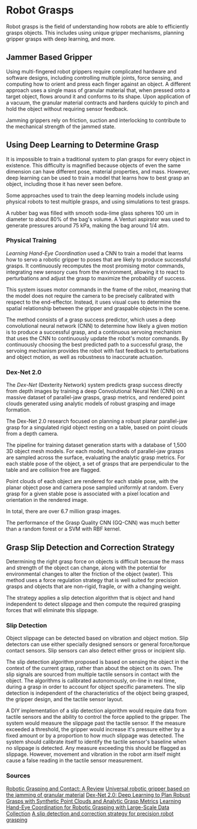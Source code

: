 # Robot Grasps

Robot grasps is the field of understanding how robots are able to efficiently grasps objects. This includes using unique gripper mechanisms, planning gripper grasps with deep learning, and more.

## Jammer Based Gripper

Using multi-fingered robot grippers require complicated hardware and software designs, including controlling multiple joints, force sensing, and computing how to orient and press each finger against an object. A different approach uses a single mass of granular material that, when pressed onto a target object, flows around it and conforms to its shape. Upon application of a vacuum, the granular material contracts and hardens quickly to pinch and hold the object without requiring sensor feedback.

Jamming grippers rely on friction, suction and interlocking to contribute to the mechanical strength of the jammed state.

## Using Deep Learning to Determine Grasp

It is impossible to train a traditional system to plan grasps for every object in existence. This difficulty is magnified because objects of even the same dimension can have different pose, material properties, and mass. However, deep learning can be used to train a model that learns how to best grasp an object, including those it has never seen before.

Some approaches used to train the deep learning models include using physical robots to test multiple grasps, and using simulations to test grasps.

A rubber bag was filled with smooth soda-lime glass spheres 100 um in diameter to about 80% of the bag's volume. A Venturi aspirator was used to generate pressures around 75 kPa, making the bag around 1/4 atm.

### Physical Training

*Learning Hand-Eye Coordination* used a CNN to train a model that learns how to servo a robotic gripper to poses that are likely to produce successful grasps. It continuously recomputes the most promising motor commands, integrating new sensory cues from the environment, allowing it to react to perturbations and adjust the grasp to maximize the probability of success.

This system issues motor commands in the frame of the robot, meaning that the model does not require the camera to be precisely calibrated with respect to the end-effector. Instead, it uses visual cues to determine the spatial relationship between the gripper and graspable objects in the scene.

The method consists of a grasp success predictor, which uses a deep convolutional neural network (CNN) to determine how likely a given motion is to produce a successful grasp, and a continuous servoing mechanism that uses the CNN to continuously update the robot's motor commands. By continuously choosing the best predicted path to a successful grasp, the servoing mechanism provides the robot with fast feedback to perturbations and object motion, as well as robustness to inaccurate actuation.

### Dex-Net 2.0

The *Dex-Net* (Dexterity Network) system predicts grasp success directly from depth images by training a deep Convolutional Neural Net (CNN) on a massive dataset of parallel-jaw grasps, grasp metrics, and rendered point clouds generated using analytic models of robust grasping and image formation.

The Dex-Net 2.0 research focused on planning a robust planar parallel-jaw grasp for a singulated rigid object resting on a table, based on point clouds from a depth camera.

The pipeline for training dataset generation starts with a database of 1,500 3D object mesh models. For each model, hundreds of parallel-jaw grasps are sampled across the surface, evaluating the analytic grasp metrics. For each stable pose of the object, a set of grasps that are perpendicular to the table and are collision free are flagged.

Point clouds of each object are rendered for each stable pose, with the planar object pose and camera pose sampled uniformly at random. Every grasp for a given stable pose is associated with a pixel location and orientation in the rendered image.

In total, there are over 6.7 million grasp images.

The performance of the Grasp Quality CNN (GQ-CNN) was much better than a random forest or a SVM with RBF kernel.

## Grasp Slip Detection and Correction Strategy

Determining the right grasp force on objects is difficult because the mass and strength of the object can change, along with the potential for environmental changes to alter the friction of the object (water). This method uses a force regulation strategy that is well suited for precision grasps and objects that are non-rigid, fragile, or with a changing weight.

The strategy applies a slip detection algorithm that is object and hand independent to detect slippage and then compute the required grasping forces that will eliminate this slippage.

### Slip Detection

Object slippage can be detected based on vibration and object motion. Slip detectors can use either specially designed sensors or general force/torque contact sensors. Slip sensors can also detect either gross or incipient slip.

The slip detection algorithm proposed is based on sensing the object in the context of the current grasp, rather than about the object on its own. The slip signals are sourced from multiple tactile sensors in contact with the object. The algorithms is calibrated autonomously, on-line in real time, during a grasp in order to account for object specific parameters. The slip detection is independent of the characteristics of the object being grasped, the gripper design, and the tactile sensor layout.

A DIY implementation of a slip detection algorithm would require data from tactile sensors and the ability to control the force applied to the gripper. The system would measure the slippage past the tactile sensor. If the measure exceeded a threshold, the gripper would increase it's pressure either by a fixed amount or by a proportion to how much slippage was detected. The system should calibrate itself to identify the tactile sensor's baseline when no slippage is detected. Any measure exceeding this should be flagged as slippage. However, movement and vibration in the robot arm itself might cause a false reading in the tactile sensor measurement.

### Sources

[Robotic Grasping and Contact: A Review](./papers/Robotic_Grasping_and_Contact.pdf)
[Universal robotic gripper based on the jamming of granular material](./papers/Universal_robotic_gripper_based_on_the_jamming_of_granular_material.pdf)
[Dex-Net 2.0: Deep Learning to Plan Robust Grasps with Synthetic Point Clouds and Analytic Grasp Metrics](./papers/Dex-Neet_2_0_Deep_Learning_to_Plan_Robust_Grasps.pdf)
[Learning Hand-Eye Coordination for Robotic Grasping with Large-Scale Data Collection](./papers/Learning_Hand_Eye_Coordination_for_Robotic_Grasping.pdf)
[A slip detection and correction strategy for precision robot grasping](./papers/A_slip_detection_and_correction_strategy_for_precision_robot_grasping.pdf)
